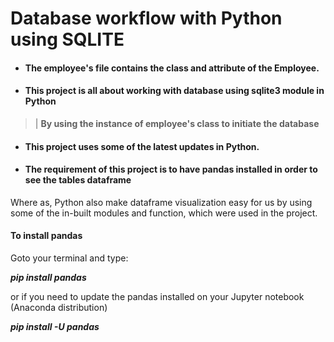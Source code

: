 # Database workflow with Python using SQLITE

* #### The employee's file contains the class and attribute of the Employee.

* #### This project is all about working with database using sqlite3 module in Python  
>| **By using the instance of employee's class to initiate the database**
* #### This project uses some of the latest updates in Python.

* #### The requirement of this project is to have pandas installed in order to see the tables dataframe
Where as, Python also make dataframe visualization easy for us by using some of the in-built modules and function, which were used in the project.

#### To install pandas
Goto your terminal and type:

***pip install pandas***

or if you need to update the pandas installed on your Jupyter notebook (Anaconda distribution)

***pip install -U pandas***


